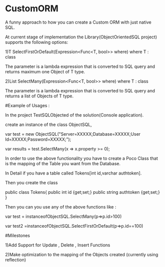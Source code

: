 # CustomORM

A funny approach to how you can create a Custom ORM with just native SQL.

At current stage of implementation the Library(ObjectOrientedSQL project) supports the following options:

1)T SelectFirstOrDefault<T>(Expression<Func<T, bool>> where) where T : class

The parameter is a lambda expression that is converted to SQL query and returns maximum one Object of T type.

2)List<T> SelectMany<T>(Expression<Func<T, bool>> where) where T : class

The parameter is a lambda expression that is converted to SQL query and returns a list of Objects of T type.

#Example of Usages :

In the project TestSQLObjected of the solution(Console application).

create an instance of the class ObjectSQL,

var test = new ObjectSQL("Server=XXXXX;Database=XXXXX;User Id=XXXXX;Password=XXXXX;");

var results = test.SelectMany<PocoClass>(x => x.property >= 0);

In order to use the above functionality you have to create a Poco Class that is the mapping of the Table you want from the Database.

In Detail if you have a table called Tokens[int id,varchar authtoken].

Then you create the class

public class Tokens{
public int id {get;set;}
public string authtoken {get;set;}
}

Then you can you use any of the above functions like :

var test = instanceofObjectSQL.SelectMany<Tokens>(p=>p.id>100)

var test2 =instanceofObjectSQL.SelectFirstOrDefault<Tokens>(p=>p.id==100)

#Milestones

1)Add Support for Update , Delete , Insert Functions

2)Make optimization to the mapping of the Objects created (currently using reflection)




